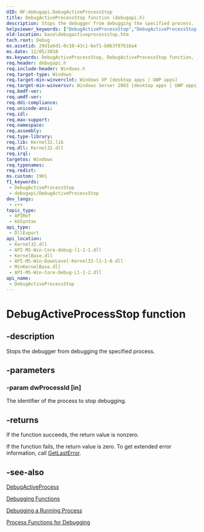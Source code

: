```yaml
---
UID: NF:debugapi.DebugActiveProcessStop
title: DebugActiveProcessStop function (debugapi.h)
description: Stops the debugger from debugging the specified process.
helpviewer_keywords: ["DebugActiveProcessStop","DebugActiveProcessStop function","_win32_debugactiveprocessstop","base.debugactiveprocessstop","debugapi/DebugActiveProcessStop"]
old-location: base\debugactiveprocessstop.htm
tech.root: Debug
ms.assetid: 29d1a6d1-0c10-43c1-bef1-b063f07b16a4
ms.date: 12/05/2018
ms.keywords: DebugActiveProcessStop, DebugActiveProcessStop function, _win32_debugactiveprocessstop, base.debugactiveprocessstop, debugapi/DebugActiveProcessStop
req.header: debugapi.h
req.include-header: Windows.h
req.target-type: Windows
req.target-min-winverclnt: Windows XP [desktop apps | UWP apps]
req.target-min-winversvr: Windows Server 2003 [desktop apps | UWP apps]
req.kmdf-ver: 
req.umdf-ver: 
req.ddi-compliance: 
req.unicode-ansi: 
req.idl: 
req.max-support: 
req.namespace: 
req.assembly: 
req.type-library: 
req.lib: Kernel32.lib
req.dll: Kernel32.dll
req.irql: 
targetos: Windows
req.typenames: 
req.redist: 
ms.custom: 19H1
f1_keywords:
 - DebugActiveProcessStop
 - debugapi/DebugActiveProcessStop
dev_langs:
 - c++
topic_type:
 - APIRef
 - kbSyntax
api_type:
 - DllExport
api_location:
 - Kernel32.dll
 - API-MS-Win-Core-debug-l1-1-1.dll
 - KernelBase.dll
 - API-MS-Win-DownLevel-Kernel32-l1-1-0.dll
 - MinKernelBase.dll
 - API-MS-Win-Core-Debug-L1-1-2.dll
api_name:
 - DebugActiveProcessStop
---
```


# DebugActiveProcessStop function


## -description

Stops the debugger from debugging the specified process.

## -parameters

### -param dwProcessId [in]

The identifier of the process to stop debugging.

## -returns

If the function succeeds, the return value is nonzero.

If the function fails, the return value is zero. To get extended error information, call 
<a href="/windows/desktop/api/errhandlingapi/nf-errhandlingapi-getlasterror">GetLastError</a>.

## -see-also

<a href="/windows/desktop/api/debugapi/nf-debugapi-debugactiveprocess">DebugActiveProcess</a>



<a href="/windows/desktop/Debug/debugging-functions">Debugging Functions</a>



<a href="/windows/desktop/Debug/debugging-a-running-process">Debugging a Running Process</a>



<a href="/windows/desktop/Debug/process-functions-for-debugging">Process Functions for Debugging</a>